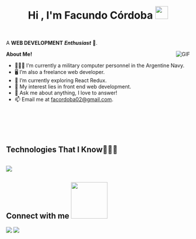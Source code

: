 <h1 align="center"><b>Hi , I'm Facundo Córdoba </b><img src="https://media.giphy.com/media/hvRJCLFzcasrR4ia7z/giphy.gif" width="35"></h1>

<br/>

  
  A **WEB DEVELOPMENT** ***Enthusiast*** 🚀.
 
  <img align="right" alt="GIF" src="https://i.pinimg.com/originals/e4/26/70/e426702edf874b181aced1e2fa5c6cde.gif" />

**About Me!**

- 👨🏽‍💻 I’m currently a military computer personnel in the Argentine Navy.
- 🖥️ I’m also a freelance web developer.
- 🌱 I’m currently exploring React Redux. 
- 🤔 My interest lies in front end web development.
- 💬 Ask me about anything, I love to answer!
- 📫 Email me at [facordoba02@gmail.com](mailto:facordoba02@gmail.com).

<br/>
<br/>
<br/>
<br/>
<div>
  <h2 style="display: inline-block">Technologies That I Know👨🏻‍💻</h2>
<p align="left">
  <a href="https://skillicons.dev">
    <img src="https://skillicons.dev/icons?i=git,css,figma,cs,html,js,react,tailwind,vscode&perline=14" />
  </a>
</p>
</div>

<h2> Connect with me <img src='https://raw.githubusercontent.com/ShahriarShafin/ShahriarShafin/main/Assets/handshake.gif' width="100px"> </h2>
<a href="https://www.linkedin.com/in/facucordoba/"><img src="https://img.shields.io/badge/linkedin-%230077B5.svg?style=for-the-badge&logo=linkedin&logoColor=white"/></a>
<a href="mailto:facordoba02@gmail.com"><img src="https://img.shields.io/badge/Gmail-D14836?style=for-the-badge&logo=gmail&logoColor=white"/></a>
  

